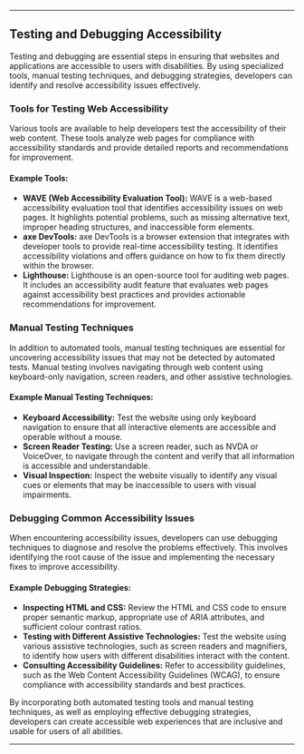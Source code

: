 
---

## Testing and Debugging Accessibility

Testing and debugging are essential steps in ensuring that websites and applications are accessible to users with disabilities. By using specialized tools, manual testing techniques, and debugging strategies, developers can identify and resolve accessibility issues effectively.

### Tools for Testing Web Accessibility

Various tools are available to help developers test the accessibility of their web content. These tools analyze web pages for compliance with accessibility standards and provide detailed reports and recommendations for improvement.

#### Example Tools:

- **WAVE (Web Accessibility Evaluation Tool):** WAVE is a web-based accessibility evaluation tool that identifies accessibility issues on web pages. It highlights potential problems, such as missing alternative text, improper heading structures, and inaccessible form elements.
- **axe DevTools:** axe DevTools is a browser extension that integrates with developer tools to provide real-time accessibility testing. It identifies accessibility violations and offers guidance on how to fix them directly within the browser.
- **Lighthouse:** Lighthouse is an open-source tool for auditing web pages. It includes an accessibility audit feature that evaluates web pages against accessibility best practices and provides actionable recommendations for improvement.

### Manual Testing Techniques

In addition to automated tools, manual testing techniques are essential for uncovering accessibility issues that may not be detected by automated tests. Manual testing involves navigating through web content using keyboard-only navigation, screen readers, and other assistive technologies.

#### Example Manual Testing Techniques:

- **Keyboard Accessibility:** Test the website using only keyboard navigation to ensure that all interactive elements are accessible and operable without a mouse.
- **Screen Reader Testing:** Use a screen reader, such as NVDA or VoiceOver, to navigate through the content and verify that all information is accessible and understandable.
- **Visual Inspection:** Inspect the website visually to identify any visual cues or elements that may be inaccessible to users with visual impairments.

### Debugging Common Accessibility Issues

When encountering accessibility issues, developers can use debugging techniques to diagnose and resolve the problems effectively. This involves identifying the root cause of the issue and implementing the necessary fixes to improve accessibility.

#### Example Debugging Strategies:

- **Inspecting HTML and CSS:** Review the HTML and CSS code to ensure proper semantic markup, appropriate use of ARIA attributes, and sufficient colour contrast ratios.
- **Testing with Different Assistive Technologies:** Test the website using various assistive technologies, such as screen readers and magnifiers, to identify how users with different disabilities interact with the content.
- **Consulting Accessibility Guidelines:** Refer to accessibility guidelines, such as the Web Content Accessibility Guidelines (WCAG), to ensure compliance with accessibility standards and best practices.

By incorporating both automated testing tools and manual testing techniques, as well as employing effective debugging strategies, developers can create accessible web experiences that are inclusive and usable for users of all abilities.

---
